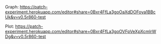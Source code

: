 Graph: https://patch-experiment.herokuapp.com/editor#share=0Bxr4FfLa3goOaXdDOFoya1BBcUk&v=v0.5r860-test

Plot: https://patch-experiment.herokuapp.com/editor#share=0Bxr4FfLa3goOVFpVeXpXcmlrWDg&v=v0.5r860-test